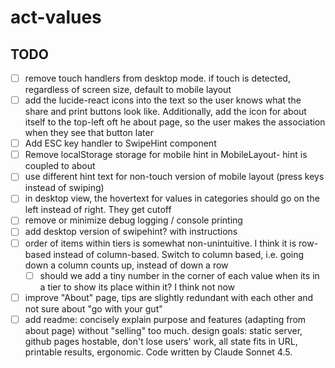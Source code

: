 # act-values

## TODO

- [ ] remove touch handlers from desktop mode. if touch is detected, regardless of screen size, default to mobile layout
- [ ] add the lucide-react icons into the text so the user knows what the share and print buttons look like. Additionally, add the icon for about itself to the top-left oft he about page, so the user makes the association when they see that button later 
- [ ] Add ESC key handler to SwipeHint component
- [ ] Remove localStorage storage for mobile hint in MobileLayout- hint is coupled to about
- [ ] use different hint text for non-touch version of mobile layout (press keys instead of swiping)
- [ ] in desktop view, the hovertext for values in categories should go on the left instead of right. They get cutoff
- [ ] remove or minimize debug logging / console printing
- [ ] add desktop version of swipehint? with instructions
- [ ] order of items within tiers is somewhat non-unintuitive. I think it is row-based instead of column-based. Switch to column based, i.e. going down a column counts up, instead of down a row
    - [ ] should we add a tiny number in the corner of each value when its in a tier to show its place within it? I think not now
- [ ] improve "About" page, tips are slightly redundant with each other and not sure about "go with your gut"
- [ ] add readme: concisely explain purpose and features (adapting from about page) without "selling" too much. design goals: static server, github pages hostable, don't lose users' work, all state fits in URL, printable results, ergonomic. Code written by Claude Sonnet 4.5.
